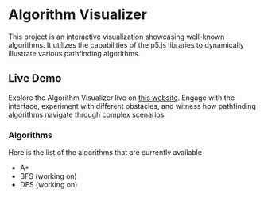 # Algorithm Visualizer
This project is an interactive visualization showcasing well-known algorithms. It utilizes the capabilities of the p5.js libraries to dynamically illustrate various pathfinding algorithms.

## Live Demo
Explore the Algorithm Visualizer live on [this website](https://themikerik.github.io/Algorithm-Visualizer/). Engage with the interface, experiment with different obstacles, and witness how pathfinding algorithms navigate through complex scenarios.

### Algorithms
Here is the list of the algorithms that are currently available
- A*
- BFS (working on)
- DFS (working on)
